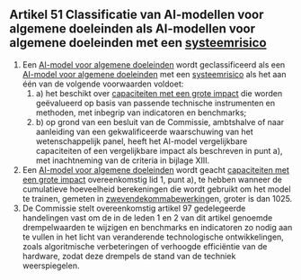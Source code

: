 ## Artikel 51 Classificatie van AI-modellen voor algemene doeleinden als AI-modellen voor algemene doeleinden met een [systeemrisico](a3.md#^sysrisk)

1. Een [AI-model voor algemene doeleinden](a3.md#^gpai) wordt geclassificeerd als een [AI-model voor algemene doeleinden](a3.md#^gpai) met een [systeemrisico](a3.md#^sysrisk) als het aan één van de volgende voorwaarden voldoet:
	1. a) het beschikt over [capaciteiten met een grote impact](a3.md#^capgi) die worden geëvalueerd op basis van passende technische instrumenten en methoden, met inbegrip van indicatoren en benchmarks;
	2. b) op grond van een besluit van de Commissie, ambtshalve of naar aanleiding van een gekwalificeerde waarschuwing van het wetenschappelijk panel, heeft het AI-model vergelijkbare capaciteiten of een vergelijkbare impact als beschreven in punt a), met inachtneming van de criteria in bijlage XIII.
2. Een [AI-model voor algemene doeleinden](a3.md#^gpai) wordt geacht [capaciteiten met een grote impact](a3.md#^capgi) overeenkomstig lid 1, punt a), te hebben wanneer de cumulatieve hoeveelheid berekeningen die wordt gebruikt om het model te trainen, gemeten in [zwevendekommabewerking](a3.md#^flop)en, groter is dan 1025.
3. De Commissie stelt overeenkomstig artikel 97 gedelegeerde handelingen vast om de in de leden 1 en 2 van dit artikel genoemde drempelwaarden te wijzigen en benchmarks en indicatoren zo nodig aan te vullen in het licht van veranderende technologische ontwikkelingen, zoals algoritmische verbeteringen of verhoogde efficiëntie van de hardware, zodat deze drempels de stand van de techniek weerspiegelen.